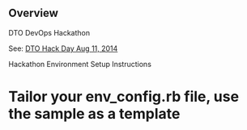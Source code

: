 ## Overview ##

DTO DevOps Hackathon

See: [DTO Hack Day Aug 11, 2014](http://kb.dtosolutions.com/wiki/DTO_Hack_Day_08/11/2014/ToDo)


Hackathon Environment Setup Instructions

# Tailor your env_config.rb file, use the sample as a template
# 
